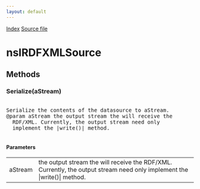 ```yaml
---
layout: default
---
```

<div id='links'><a href="../index.html">Index</a>
<a href="http://dxr.mozilla.org/mozilla-central/source/rdf/base/nsIRDFXMLSource.idl">Source file</a>
</div>

# nsIRDFXMLSource #

## Methods ##

### Serialize(aStream) ###
<pre>  
Serialize the contents of the datasource to aStream.  
@param aStream the output stream the will receive the  
  RDF/XML. Currently, the output stream need only  
  implement the |write()| method.  
  
</pre>
#### Parameters ####

<table>

<tr>
<td>aStream</td>
<td>the output stream the will receive the  
  RDF/XML. Currently, the output stream need only  
  implement the |write()| method.  
</td>
</tr>

</table>
